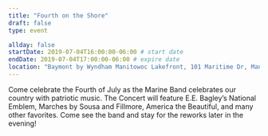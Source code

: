 ```yaml
---
title: "Fourth on the Shore"
draft: false
type: event

allday: false
startDate: 2019-07-04T16:00:00-06:00 # start date
endDate: 2019-07-04T17:00:00-06:00 # expire date
location: "Baymont by Wyndham Manitowoc Lakefront, 101 Maritime Dr, Manitowoc, WI 54220, USA"
---
```

Come celebrate the Fourth of July as the Marine Band celebrates our country with patriotic music. The Concert will feature E.E. Bagley’s National Emblem, Marches by Sousa and Fillmore, America the Beautiful, and many other favorites. Come see the band and stay for the reworks later in the evening!
